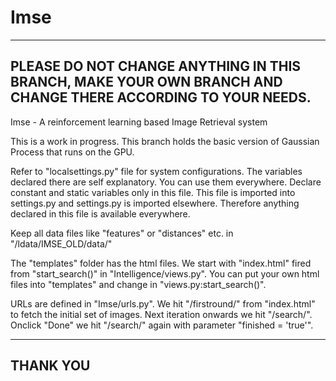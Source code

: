 Imse
====

------------------------------------------------------------------------------------------------------------
PLEASE DO NOT CHANGE ANYTHING IN THIS BRANCH, MAKE YOUR OWN BRANCH AND CHANGE THERE ACCORDING TO YOUR NEEDS.
------------------------------------------------------------------------------------------------------------


Imse - A reinforcement learning based Image Retrieval system

This is a work in progress. This branch holds the basic version of Gaussian Process that runs on the GPU.

Refer to "localsettings.py" file for system configurations. The variables declared there are self explanatory. You can use them everywhere. Declare constant and static variables only in this file. This file is imported into settings.py and settings.py is imported elsewhere. Therefore anything declared in this file is available everywhere.

Keep all data files like "features" or "distances" etc. in "/ldata/IMSE_OLD/data/"

The "templates" folder has the html files. We start with "index.html" fired from "start_search()" in "Intelligence/views.py". You can put your own html files into "templates" and change in "views.py:start_search()".

URLs are defined in "Imse/urls.py". We hit "/firstround/" from "index.html" to fetch the initial set of images. Next iteration onwards we hit "/search/". Onclick "Done" we hit "/search/" again with parameter "finished = 'true'".

---------
THANK YOU
----------
